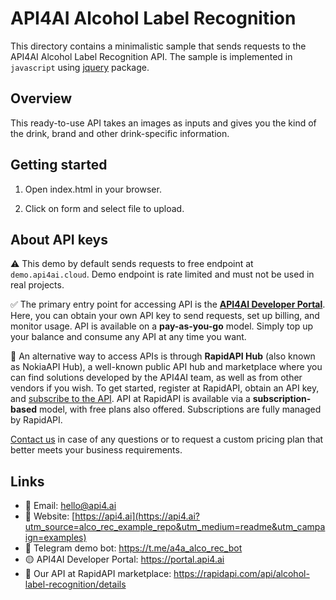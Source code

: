 # API4AI Alcohol Label Recognition

This directory contains a minimalistic sample that sends requests to the API4AI Alcohol Label Recognition API.
The sample is implemented in `javascript` using [jquery](https://www.npmjs.com/package/jquery) package.


## Overview

This ready-to-use API takes an images as inputs and gives you the kind of the drink, brand and other drink-specific information.


## Getting started

1. Open index.html in your browser.

2. Click on form and select file to upload.


## About API keys

⚠️ This demo by default sends requests to free endpoint at `demo.api4ai.cloud`.
Demo endpoint is rate limited and must not be used in real projects.

✅ The primary entry point for accessing API is the **[API4AI Developer Portal](https://portal.api4.ai)**. Here, you can obtain your own API key to send requests, set up billing, and monitor usage. API is available on a **pay-as-you-go** model. Simply top up your balance and consume any API at any time you want.

🐙 An alternative way to access APIs is through **RapidAPI Hub** (also known as NokiaAPI Hub), a well-known public API hub and marketplace where you can find solutions developed by the API4AI team, as well as from other vendors if you wish. To get started, register at RapidAPI, obtain an API key, and [subscribe to the API](https://rapidapi.com/api4ai-api4ai-default/api/alcohol-label-recognition/details). API at RapidAPI is available via a **subscription-based** model, with free plans also offered. Subscriptions are fully managed by RapidAPI.

[Contact us](https://api4.ai/contacts?utm_source=alco_rec_example_repo&utm_medium=readme&utm_campaign=examples) in case of any questions or to request a custom pricing plan
that better meets your business requirements.


## Links

* 📩 Email: hello@api4.ai
* 🔗 Website: [https://api4.ai](https://api4.ai?utm_source=alco_rec_example_repo&utm_medium=readme&utm_campaign=examples)
* 🤖 Telegram demo bot: https://t.me/a4a_alco_rec_bot
* 🟡 API4AI Developer Portal: https://portal.api4.ai
* 🔵 Our API at RapidAPI marketplace: https://rapidapi.com/api/alcohol-label-recognition/details
